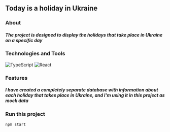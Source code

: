 ## Today is a holiday in Ukraine

### About
##### *The project is designed to display the holidays that take place in Ukraine on a specific day*

### Technologies and Tools
![TypeScript](https://img.shields.io/badge/TypeScript-094fb2?style=for-the-badge&logo=TypeScript&logoColor=ffffff)
![React](https://img.shields.io/badge/React-201c00?style=for-the-badge&logo=React&logoColor=008eff)

### Features
##### *I have created a completely separate database with information about each holiday that takes place in Ukraine, and I'm using it in this project as mock data*

### Run this project
```javascript
npm start
```
